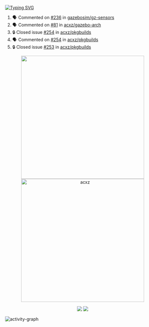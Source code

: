 [![Typing SVG](https://readme-typing-svg.herokuapp.com?size=16&color=AFFFA3&multiline=true&height=75&lines=contributing+to+robotics%2Fae%2Fml%2Fgpu;packaging+it+for+archlinux;ricer)](https://git.io/typing-svg)

<!--START_SECTION:activity-->
1. 🗣 Commented on [#236](https://github.com/gazebosim/gz-sensors/issues/236#issuecomment-1710929346) in [gazebosim/gz-sensors](https://github.com/gazebosim/gz-sensors)
2. 🗣 Commented on [#81](https://github.com/acxz/gazebo-arch/pull/81#issuecomment-1710928637) in [acxz/gazebo-arch](https://github.com/acxz/gazebo-arch)
3. 🔒 Closed issue [#254](https://github.com/acxz/pkgbuilds/issues/254) in [acxz/pkgbuilds](https://github.com/acxz/pkgbuilds)
4. 🗣 Commented on [#254](https://github.com/acxz/pkgbuilds/issues/254#issuecomment-1710925906) in [acxz/pkgbuilds](https://github.com/acxz/pkgbuilds)
5. 🔒 Closed issue [#253](https://github.com/acxz/pkgbuilds/issues/253) in [acxz/pkgbuilds](https://github.com/acxz/pkgbuilds)
<!--END_SECTION:activity-->

<p align="center">
  <img width="400em" src=https://github-readme-stats.vercel.app/api?username=acxz&include_all_commits=true&show_icons=true />
  <img width="400em" src="https://github-readme-streak-stats.herokuapp.com/?user=acxz&" alt="acxz" />
</p>

<p align="center">
  <img src=https://github-readme-stats.vercel.app/api/top-langs/?username=acxz&layout=compact />
  <img src=https://github-profile-trophy.vercel.app/?username=acxz&row=2&column=4 />
</p>

![activity-graph](https://github-readme-activity-graph.vercel.app/graph?username=acxz&bg_color=053c4a&color=ffffff&line=76c533&point=8f2fe1&area=true&hide_border=true&hide_title=true)
